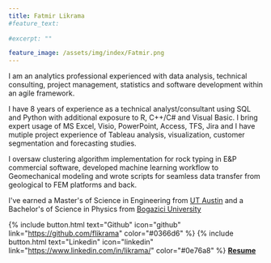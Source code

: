 ```yaml
---
title: Fatmir Likrama
#feature_text:
  
#excerpt: ""

feature_image: /assets/img/index/Fatmir.png
---
```


I am an analytics professional experienced with data analysis, technical consulting, project management, statistics and software development within an agile framework. 

I have 8 years of experience as a technical analyst/consultant using SQL and Python with additional exposure to R, C++/C# and Visual Basic. I bring expert usage of MS Excel, Visio, PowerPoint, Access, TFS, Jira and I have mutiple project experience of Tableau analysis, visualization, customer segmentation and forecasting studies. 

I oversaw clustering algorithm implementation for rock typing in E&P commercial software, developed machine learning workflow to Geomechanical modeling and wrote scripts for seamless data transfer from geological to FEM platforms and back. 


I've earned a Master's of Science in Engineering from [UT Austin](https://www.utexas.edu/) and a Bachelor's of Science in Physics from [Bogazici University](http://www.boun.edu.tr/en_US)


{% include button.html text="Github" icon="github" link="https://github.com/flikrama" color="#0366d6" %} {% include button.html text="Linkedin" icon="linkedin" link="https://www.linkedin.com/in/likrama/" color="#0e76a8" %}   [**Resume**](/assets/resume/Fatmir_Likrama.pdf)
